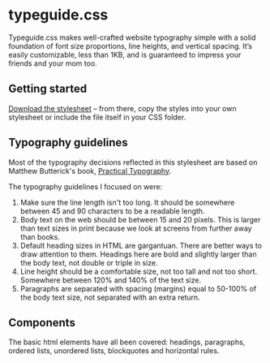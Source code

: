 # typeguide.css

Typeguide.css makes well-crafted website typography simple with a solid foundation of font size proportions, line heights, and vertical spacing. It’s easily customizable, less than 1KB, and is guaranteed to impress your friends and your mom too.

## Getting started

[Download the stylesheet](https://raw.githubusercontent.com/kmcgillivray/typography.css/master/typography.css) – from there, copy the styles into your own stylesheet or include the file itself in your CSS folder.

## Typography guidelines

Most of the typography decisions reflected in this stylesheet are based on Matthew Butterick's book, [Practical Typography](http://practicaltypography.com).

The typography guidelines I focused on were:

1. Make sure the line length isn't too long. It should be somewhere between 45 and 90 characters to be a readable length.
2. Body text on the web should be between 15 and 20 pixels. This is larger than text sizes in print because we look at screens from further away than books.
3. Default heading sizes in HTML are gargantuan. There are better ways to draw attention to them. Headings here are bold and slightly larger than the body text, not double or triple in size.
4. Line height should be a comfortable size, not too tall and not too short. Somewhere between 120% and 140% of the text size.
5. Paragraphs are separated with spacing (margins) equal to 50-100% of the body text size, not separated with an extra return.

## Components

The basic html elements have all been covered: headings, paragraphs, ordered lists, unordered lists, blockquotes and horizontal rules.
